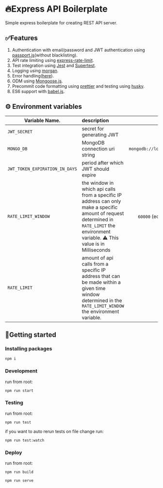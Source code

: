 # 🔥Express API Boilerplate

Simple express boilerplate for creating REST API server.

## ✅Features

1. Authentication with email/password and JWT authentication using [passport.js](http://www.passportjs.org/)(without blacklisting).
2. API rate limiting using [express-rate-limit](https://www.npmjs.com/package/express-rate-limit).
3. Test integration using [Jest](https://jestjs.io/) and [Supertest](https://www.npmjs.com/package/supertest).
4. Logging using [morgan](https://www.npmjs.com/package/morgan).
5. Error handling([here](https://expressjs.com/en/guide/error-handling.html)).
6. ODM using [Mongoose.js](https://mongoosejs.com/).
7. Precommit code formatting using [prettier](https://prettier.io/) and testing using [husky](https://www.npmjs.com/package/husky/v/3.0.0).
8. ES6 support with [babel.js](https://babeljs.io/).

## ⚙️ Environment variables

| Variable Name.                 | description                          | example                                  |
| ------------------------------ |:-------------------------------------| :---------------------------------------:|
| `JWT_SECRET`                   | secret for generating JWT            | `Q>,L+A+6`                               |
| `MONGO_DB`                     | MongoDB connection uri string        | `mongodb://localhost:27017/Biolerplate`  |
| `JWT_TOKEN_EXPIRATION_IN_DAYS` | period after which JWT should expire | `7`                                      |
| `RATE_LIMIT_WINDOW`            | the window in which api calls from a specific IP address can only make a specific amount of request determined in `RATE_LIMIT` the environment variable. ⚠️ This value is in Milliseconds | `60000`                         (equivalent to one minute)|
| `RATE_LIMIT` | amount of api calls from a specific IP address that can be made within a given time window  determined in the `RATE_LIMIT_WINDOW` the environment variable. | `100`                                      |


## 🏁Getting started

### Installing packages
```npm i```

### Development

run from root: 

```npm run start```

### Testing

run from root: 

```npm run test```

if you want to auto rerun tests on file change run: 

```npm run test:watch```

### Deploy

run from root: 

```npm run build```

```npm run serve```


